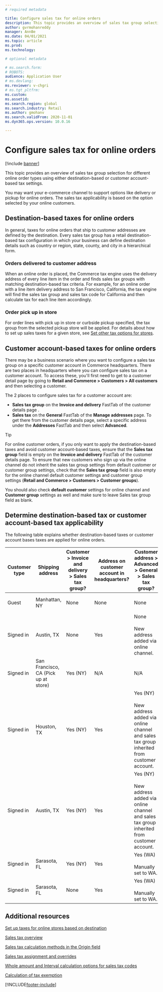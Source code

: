 ```yaml
---
# required metadata

title: Configure sales tax for online orders
description: This topic provides an overview of sales tax group selection for different online order types in Dynamics 365 Commerce.
author: gvrmohanreddy
manager: AnnBe
ms.date: 04/01/2021
ms.topic: article
ms.prod: 
ms.technology: 

# optional metadata

# ms.search.form: 
# ROBOTS: 
audience: Application User
# ms.devlang: 
ms.reviewer: v-chgri
# ms.tgt_pltfrm: 
ms.custom: 
ms.assetid:
ms.search.region: global
ms.search.industry: Retail
ms.author: gmohanv
ms.search.validFrom: 2020-11-01
ms.dyn365.ops.version: 10.0.16

---
```


# Configure sales tax for online orders

[!include [banner](includes/banner.md)]

This topic provides an overview of sales tax group selection for different online order types using either destination-based or customer account-based tax settings. 

You may want your e-commerce channel to support options like delivery or pickup for online orders. The sales tax applicability is based on the option selected by your online customers. 

## Destination-based taxes for online orders

In general, taxes for online orders that ship to customer addresses are defined by the destination. Every sales tax group has a retail destination-based tax configuration in which your business can define destination details such as country or region, state, county, and city in a hierarchical form.

### Orders delivered to customer address

When an online order is placed, the Commerce tax engine uses the delivery address of every line item in the order and finds sales tax groups with matching destination-based tax criteria. For example, for an online order with a line item delivery address to San Francisco, California, the tax engine will find the sales tax group and sales tax code for California and then calculate tax for each line item accordingly.

### Order pick up in store

For order lines with pick up in store or curbside pickup specified, the tax group from the selected pickup store will be applied. For details about how to set up sales taxes for a given store, see [Set other tax options for stores](https://docs.microsoft.com/dynamicsax-2012/appuser-itpro/set-other-tax-options-for-stores).

## Customer account-based taxes for online orders

There may be a business scenario where you want to configure a sales tax group on a specific customer account in Commerce headquarters. There are two places in headquarters where you can configure sales tax on a customer account. To access these, you'll first need to get to a customer detail page by going to **Retail and Commerce \> Customers \> All customers** and then selecting a customer.

The 2 places to configure sales tax for a customer account are:

- **Sales tax group** on the **Invoice and delivery** FastTab of the customer details page . 
- **Sales tax** on the **General** FastTab of the **Manage addresses** page. To get there from the customer details page, select a specific address under the **Addresses** FastTab and then select **Advanced**.

> [!TIP]
> For online customer orders, if you only want to apply the destination-based taxes and avoid customer account-based taxes, ensure that the **Sales tax group** field is empty on the **Invoice and delivery** FastTab of the customer details page. To ensure that new customers who sign up via the online channel do not inherit the sales tax group settings from default customer or customer group settings, check that the **Sales tax group** field is also empty for the online channel default customer settings and customer group settings (**Retail and Commerce \> Customers \> Customer groups**).
> 
> You should also check **default customer** settings for online channel and **Customer group** settings as well and make sure to leave Sales tax group field as blank. 

## Determine destination-based tax or customer account-based tax applicability 

The following table explains whether destination-based taxes or customer account bases taxes are applied for online orders. 

| Customer type | Shipping address                   | Customer > Invoice and delivery > Sales tax group? | Address on customer account in headquarters? | Customer address > Advanced > General > Sales tax group?                                              | Sales tax group applied      |
|---------------|------------------------------------|-----------------------------------------------------|-----------------------------------|--------------------------------------------------------------------------------------------------------|------------------------------|
| Guest         | Manhattan, NY                      | None                                                | None                              | None                                                                                                   | NY (Destination-based taxes) |
| Signed in     | Austin, TX                          | None                                                | Yes                               | None<br/><br/>New address added via online channel.                                                            | TX (Destination-based taxes) |
| Signed in     | San Francisco, CA (Pick up at store) | Yes (NY)                                            | N/A                               | N/A                                                                                                    | CA (Destination-based taxes) |
| Signed in     | Houston, TX                         | Yes (NY)                                            | Yes                               | Yes (NY)<br/><br/>New address added via online channel and sales tax group inherited from customer account. | NY (Customer account-based taxes)  |
| Signed in     | Austin, TX                          | Yes (NY)                                            | Yes                               | Yes (NY)<br/><br/>New address added via online channel and sales tax group inherited from customer account. | NY (Customer account-based taxes)  |
| Signed in     | Sarasota, FL                       | Yes (NY)                                            | Yes                               | Yes (WA)<br/><br/>Manually set to WA.                                                                          | WA (Customer account-based taxes)  |
| Signed in     | Sarasota, FL                       | None                                                | Yes                               | Yes (WA)<br/><br/>Manually set to WA.                                                                          | WA (Customer account-based taxes)  |

## Additional resources

[Set up taxes for online stores based on destination](https://docs.microsoft.com/dynamicsax-2012/appuser-itpro/set-up-taxes-for-online-stores-based-on-destination)

[Sales tax overview](https://docs.microsoft.com/dynamics365/finance/general-ledger/indirect-taxes-overview?toc=/dynamics365/commerce/toc.json) 

[Sales tax calculation methods in the Origin field](https://docs.microsoft.com/dynamics365/finance/general-ledger/sales-tax-calculation-methods-origin-field?toc=/dynamics365/commerce/toc.json) 

[Sales tax assignment and overrides](https://docs.microsoft.com/dynamics365/supply-chain/procurement/tasks/sales-tax-assignment-overrides?toc=/dynamics365/commerce/toc.json) 

[Whole amount and Interval calculation options for sales tax codes](https://docs.microsoft.com/dynamics365/finance/general-ledger/whole-amount-interval-options-sales-tax-codes?toc=/dynamics365/commerce/toc.json) 

[Calculation of tax exemption](tax-exempt-price-inclusive.md) 



[!INCLUDE[footer-include](../includes/footer-banner.md)]
